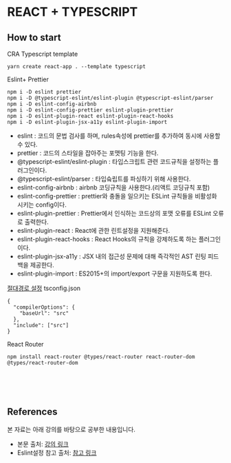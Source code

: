 # REACT + TYPESCRIPT

## How to start
CRA Typescript template

```
yarn create react-app . --template typescript
```

Eslint+ Prettier

```
npm i -D eslint prettier
npm i -D @typescript-eslint/eslint-plugin @typescript-eslint/parser
npm i -D eslint-config-airbnb
npm i -D eslint-config-prettier eslint-plugin-prettier
npm i -D eslint-plugin-react eslint-plugin-react-hooks
npm i -D eslint-plugin-jsx-a11y eslint-plugin-import
```
- eslint : 코드의 문법 검사를 하며, rules속성에 prettier를 추가하여 동시에 사용할 수 있다.
- prettier : 코드의 스타일을 잡아주는 포맷팅 기능을 한다.
- @typescript-eslint/eslint-plugin : 타입스크립트 관련 코드규칙을 설정하는 플러그인이다.
- @typescript-eslint/parser : 타입슼립트를 파싱하기 위해 사용한다.
- eslint-config-airbnb : airbnb 코딩규칙을 사용한다.(리액트 코딩규칙 포함)
- eslint-config-prettier : prettier와 충돌을 일으키는 ESLint 규칙들을 비활성화 시키는 config이다.
- eslint-plugin-prettier : Prettier에서 인식하는 코드상의 포맷 오류를 ESLint 오류로 출력한다.
- eslint-plugin-react : React에 관한 린트설정을 지원해준다.
- eslint-plugin-react-hooks : React Hooks의 규칙을 강제하도록 하는 플러그인이다.
- eslint-plugin-jsx-a11y : JSX 내의 접근성 문제에 대해 즉각적인 AST 린팅 피드백을 제공한다.
- eslint-plugin-import : ES2015+의 import/export 구문을 지원하도록 한다.

[절대경로 설정](https://create-react-app.dev/docs/importing-a-component/#absolute-imports) tsconfig.json 

```
{
  "compilerOptions": {
    "baseUrl": "src"
  },
  "include": ["src"]
}
```

React Router

```
npm install react-router @types/react-router react-router-dom @types/react-router-dom
```

<br/>
<br/>
<br/>

## References

본 자료는 아래 강의를 바탕으로 공부한 내용입니다.

- 본문 출처: [강의 링크](https://www.youtube.com/watch?v=TiSGujM22OI&list=PLC3y8-rFHvwi1AXijGTKM0BKtHzVC-LSK&index=1)
- Eslint설정 참고 출처: [참고 링크](https://velog.io/@kmlee95/React-Typescript-eslint-prettier%EC%84%A4%EC%A0%95)

